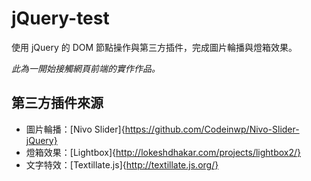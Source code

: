 # jQuery-test
使用 jQuery 的 DOM 節點操作與第三方插件，完成圖片輪播與燈箱效果。

*此為一開始接觸網頁前端的實作作品。*

## 第三方插件來源
- 圖片輪播：[Nivo Slider]{https://github.com/Codeinwp/Nivo-Slider-jQuery}
- 燈箱效果：[Lightbox]{http://lokeshdhakar.com/projects/lightbox2/}
- 文字特效：[Textillate.js]{http://textillate.js.org/}